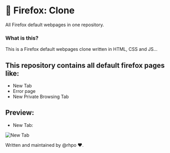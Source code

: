 # 🦊 Firefox: Clone
All Firefox default webpages in one repository.

### What is this?
This is a Firefox default webpages clone written in HTML, CSS and JS...

## This repository contains all default firefox pages like:
+ New Tab
+ Error page
+ New Private Browsing Tab

## Preview:
+ New Tab:
<img src="https://i.snipboard.io/LEf3rH.jpg" alt="New Tab" />

Written and maintained by @rhpo ❤️.
